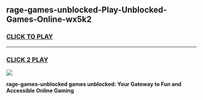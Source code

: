 
## rage-games-unblocked-Play-Unblocked-Games-Online-wx5k2
<h3>
<a href="https://premium76.site?title=rage-games-unblocked&ref=25A">CLICK TO PLAY</a></h3>
<hr>

<h3>
<a href="https://premium76.site?title=rage-games-unblocked&ref=25A">CLICK 2 PLAY</a>
  
</h3>

<a href="https://premium76.site?title=rage-games-unblocked&ref=25A"><img src="https://clearcache.store/games.png"></a>


**rage-games-unblocked games unblocked: Your Gateway to Fun and Accessible Online Gaming**
